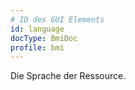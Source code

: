 ```yaml
---
# ID des GUI Elements
id: language
docType: BmiDoc
profile: bmi
---
```


<p>Die Sprache der Ressource.</p>
